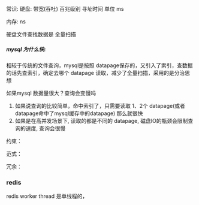 常识:
硬盘: 
带宽(吞吐) 百兆级别
 寻址时间 单位 ms
 
 内存: ns

硬盘文件查找数据是 全量扫描
##### mysql 为什么快:
相较于传统的文件查询，mysql是按照 datapage保存的，又引入了索引，查数据的话先查索引，确定去哪个 datapage 读取，减少了全量扫描，采用的是分治思想

如果mysql 数据量很大？查询会变慢吗
1. 如果说查询的比较简单，命中索引了，只需要读取 1、2个 datapage(或者 datapage命中了mysql缓存中的datapage) 那么就很快
2. 如果是在高并发场景下, 读取的都是不同的 datapage, 磁盘IO的瓶颈会限制查询的速度, 查询会很慢


约束：

范式：

冗余：


### redis
redis worker thread 是单线程的，





